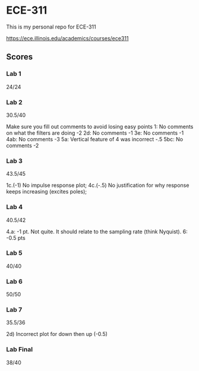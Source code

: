 # ECE-311
This is my personal repo for ECE-311

https://ece.illinois.edu/academics/courses/ece311


## Scores
### Lab 1
24/24

### Lab 2
30.5/40

Make sure you fill out comments to avoid losing easy points 
1: No comments on what the filters are doing -2 
2d: No comments -1 
3e: No comments -1 
4ab: No comments -3 
5a: Vertical feature of 4 was incorrect -.5 
5bc: No comments -2

### Lab 3
43.5/45

1c.(-1) No impulse response plot; 
4c.(-.5) No justification for why response keeps increasing (excites poles);

### Lab 4
40.5/42

4.a: -1 pt. Not quite. It should relate to the sampling rate (think Nyquist). 
6: -0.5 pts

### Lab 5
40/40

### Lab 6
50/50

### Lab 7
35.5/36

2d) Incorrect plot for down then up (-0.5)

### Lab Final
38/40 
